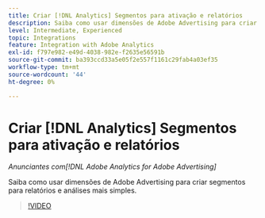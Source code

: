 ```yaml
---
title: Criar [!DNL Analytics] Segmentos para ativação e relatórios
description: Saiba como usar dimensões de Adobe Advertising para criar segmentos para relatórios e análises mais simples.
level: Intermediate, Experienced
topic: Integrations
feature: Integration with Adobe Analytics
exl-id: f797e982-e49d-4038-982e-f2635e56591b
source-git-commit: ba393ccd33a5e05f2e557f1161c29fab4a03ef35
workflow-type: tm+mt
source-wordcount: '44'
ht-degree: 0%

---
```


# Criar [!DNL Analytics] Segmentos para ativação e relatórios

*Anunciantes com[!DNL Adobe Analytics for Adobe Advertising]*

Saiba como usar dimensões de Adobe Advertising para criar segmentos para relatórios e análises mais simples.

>[!VIDEO](https://video.tv.adobe.com/v/33916)

